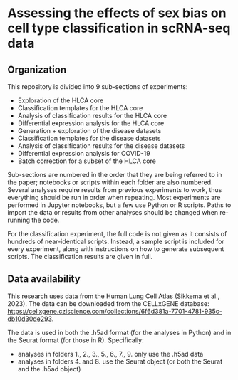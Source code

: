 # Assessing the effects of sex bias on cell type classification in scRNA-seq data

## Organization
This repository is divided into 9 sub-sections of experiments:
- Exploration of the HLCA core
- Classification templates for the HLCA core
- Analysis of classification results for the HLCA core
- Differential expression analysis for the HLCA core
- Generation + exploration of the disease datasets
- Classification templates for the disease datasets
- Analysis of classification results for the disease datasets
- Differential expression analysis for COVID-19
- Batch correction for a subset of the HLCA core

Sub-sections are numbered in the order that they are being referred to in the paper; notebooks or scripts within each folder are also numbered. Several analyses require results from previous experiments to work, thus everything should be run in order when repeating. Most experiments are performed  in Jupyter notebooks, but a few use Python or R scripts. Paths to import the data or results from other analyses should be changed when re-running the code.

For the classification experiment, the full code is not given as it consists of hundreds of near-identical scripts. Instead, a sample script is included for every experiment, along with instructions on how to generate subsequent scripts. The classification results are given in full.

## Data availability
This research uses data from the Human Lung Cell Atlas (Sikkema et al., 2023). The data can be downloaded from the CELLxGENE database: https://cellxgene.cziscience.com/collections/6f6d381a-7701-4781-935c-db10d30de293. 

The data is used in both the .h5ad format (for the analyses in Python) and in the Seurat format (for those in R). Specifically:
- analyses in folders 1., 2., 3., 5., 6., 7., 9. only use the .h5ad data
- analyses in folders 4. and 8. use the Seurat object (or both the Seurat and the .h5ad object)
